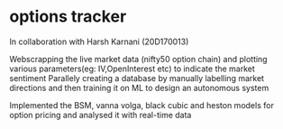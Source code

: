 # options tracker

In collaboration with Harsh Karnani (20D170013)
 
Webscrapping the live market data (nifty50 option chain) and plotting various parameters(eg: IV,OpenInterest etc) to indicate the market sentiment 
Parallely creating a database by manually labelling market directions and then training it on ML to design an autonomous system

Implemented the BSM, vanna volga, black cubic and heston models for option pricing and analysed it with real-time data


